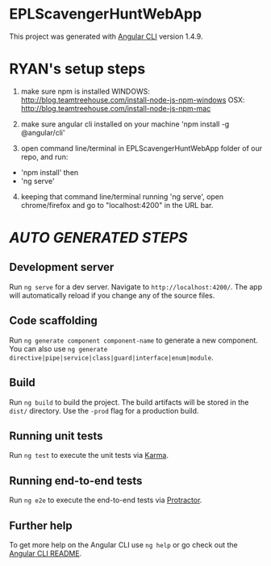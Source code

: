 # EPLScavengerHuntWebApp

This project was generated with [Angular CLI](https://github.com/angular/angular-cli) version 1.4.9.



# RYAN's setup steps
1. make sure npm is installed 
WINDOWS: http://blog.teamtreehouse.com/install-node-js-npm-windows
OSX: http://blog.teamtreehouse.com/install-node-js-npm-mac

2. make sure angular cli installed on your machine
'npm install -g @angular/cli'

3. open command line/terminal in EPLScavengerHuntWebApp folder of our repo, and run:
- 'npm install'
then
- 'ng serve'

4. keeping that command line/terminal running 'ng serve', open chrome/firefox and go to "localhost:4200" in the URL bar.




# *AUTO GENERATED STEPS*
## Development server

Run `ng serve` for a dev server. Navigate to `http://localhost:4200/`. The app will automatically reload if you change any of the source files.

## Code scaffolding

Run `ng generate component component-name` to generate a new component. You can also use `ng generate directive|pipe|service|class|guard|interface|enum|module`.

## Build

Run `ng build` to build the project. The build artifacts will be stored in the `dist/` directory. Use the `-prod` flag for a production build.

## Running unit tests

Run `ng test` to execute the unit tests via [Karma](https://karma-runner.github.io).

## Running end-to-end tests

Run `ng e2e` to execute the end-to-end tests via [Protractor](http://www.protractortest.org/).

## Further help

To get more help on the Angular CLI use `ng help` or go check out the [Angular CLI README](https://github.com/angular/angular-cli/blob/master/README.md).